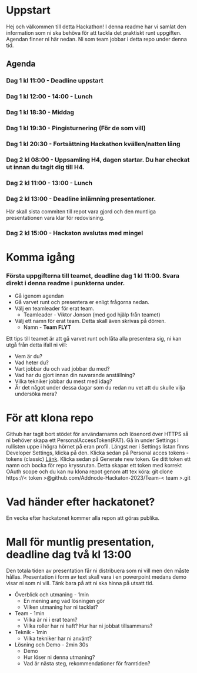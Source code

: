 # Uppstart
Hej och välkommen till detta Hackathon! I denna readme har vi samlat den information som ni ska behöva för att tackla det praktiskt runt uppgiften.
Agendan finner ni här nedan.
Ni som team jobbar i detta repo under denna tid. 

## Agenda
### Dag 1 kl 11:00 - Deadline uppstart
### Dag 1 kl 12:00 - 14:00 - Lunch
### Dag 1 kl 18:30 - Middag
### Dag 1 kl 19:30 - Pingisturnering (För de som vill)
### Dag 1 kl 20:30 - Fortsättning Hackathon kvällen/natten lång
### Dag 2 kl 08:00 - Uppsamling H4, dagen startar. Du har checkat ut innan du tagit dig till H4.
### Dag 2 kl 11:00 - 13:00 - Lunch
### Dag 2 kl 13:00 - Deadline inlämning presentationer. 
Här skall sista commiten till repot vara gjord och den muntliga presentationen vara klar för redovisning.
### Dag 2 kl 15:00 - Hackaton avslutas med mingel

# Komma igång
### Första uppgifterna till teamet, deadline dag 1 kl 11:00. Svara direkt i denna readme i punkterna under.
* Gå igenom agendan
* Gå varvet runt och presentera er enligt frågorna nedan.
* Välj en teamleader för erat team.
  - Teamleader - Viktor Jonson (med god hjälp från teamet)
* Välj ett namn för erat team. Detta skall även skrivas på dörren.
  - Namn - **Team FLYT**
 
Ett tips till teamet är att gå varvet runt och låta alla presentera sig, ni kan utgå från detta ifall ni vill:
* Vem är du?
* Vad heter du?
* Vart jobbar du och vad jobbar du med?
* Vad har du gjort innan din nuvarande anställning?
* Vilka tekniker jobbar du mest med idag?
* Är det något under dessa dagar som du redan nu vet att du skulle vilja undersöka mera?

# För att klona repo

Github har tagit bort stödet för användarnamn och lösenord över HTTPS så ni behöver skapa ett PersonalAccessToken(PAT).
Gå in under Settings i rullisten uppe i högra hörnet på eran profil. Längst ner i Settings listan finns Developer Settings, klicka på den. Klicka sedan på Personal acces tokens - tokens (classic) [Länk](https://github.com/settings/tokens). Klicka sedan på Generate new token. Ge ditt token ett namn och bocka för repo kryssrutan.
Detta skapar ett token med korrekt OAuth scope och du kan nu klona repot genom att tex köra: git clone https://< token >@github.com/Addnode-Hackaton-2023/Team-< team >.git

# Vad händer efter hackatonet?
En vecka efter hackatonet kommer alla repon att göras publika.

# Mall för muntlig presentation, deadline dag två kl 13:00
Den totala tiden av presentation får ni distribuera som ni vill men den måste hållas. Presentation i form av text skall vara i en powerpoint medans demo visar ni som ni vill. Tänk bara på att ni ska hinna på utsatt tid.
* Överblick och utmaning - 1min
  - En mening ang vad lösningen gör
  - Vilken utmaning har ni tacklat?
* Team - 1min
  - Vilka är ni i erat team?
  - Vilka roller har ni haft? Hur har ni jobbat tillsammans?
* Teknik - 1min
  - Vilka tekniker har ni använt?
* Lösning och Demo - 2min 30s
  - Demo
  - Hur löser ni denna utmaning?
  - Vad är nästa steg, rekommendationer för framtiden?
